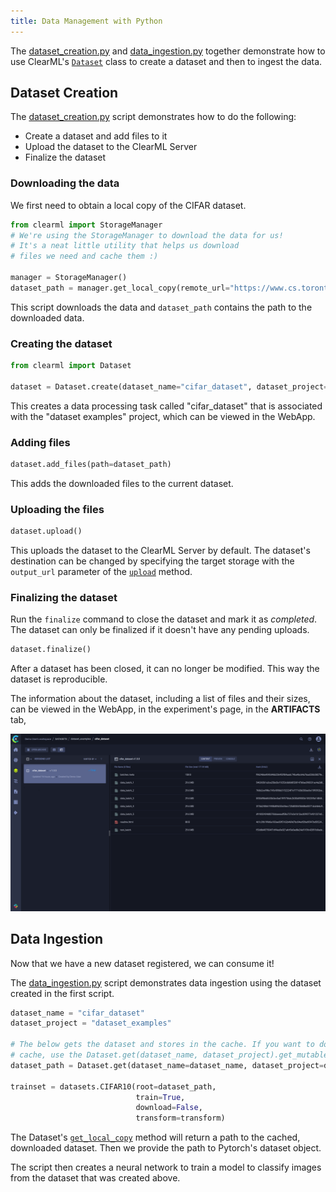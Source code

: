 ```yaml
---
title: Data Management with Python
---
```


The [dataset_creation.py](https://github.com/allegroai/clearml/blob/master/examples/datasets/dataset_creation.py) and 
[data_ingestion.py](https://github.com/allegroai/clearml/blob/master/examples/datasets/data_ingestion.py) 
together demonstrate how to use ClearML's [`Dataset`](../../references/sdk/dataset.md) class to create a dataset and then 
to ingest the data. 

## Dataset Creation

The [dataset_creation.py](https://github.com/allegroai/clearml/blob/master/examples/datasets/dataset_creation.py) script 
demonstrates how to do the following:
* Create a dataset and add files to it
* Upload the dataset to the ClearML Server
* Finalize the dataset


### Downloading the data

We first need to obtain a local copy of the CIFAR dataset.

 ```python
 from clearml import StorageManager
 # We're using the StorageManager to download the data for us! 
 # It's a neat little utility that helps us download
 # files we need and cache them :)

 manager = StorageManager()
 dataset_path = manager.get_local_copy(remote_url="https://www.cs.toronto.edu/~kriz/cifar-10-python.tar.gz")
```

This script downloads the data and `dataset_path` contains the path to the downloaded data. 

### Creating the dataset

```python
from clearml import Dataset

dataset = Dataset.create(dataset_name="cifar_dataset", dataset_project="dataset examples" )
 ```

This creates a data processing task called "cifar_dataset" that is associated with the "dataset examples" project, which
can be viewed in the WebApp.

### Adding files

```python
dataset.add_files(path=dataset_path)
```

This adds the downloaded files to the current dataset.  

### Uploading the files

```python
dataset.upload()
```
This uploads the dataset to the ClearML Server by default. The dataset's destination can be changed by specifying the 
target storage with the `output_url` parameter of the [`upload`](../../clearml_data.md#datasetupload) method. 

### Finalizing the dataset

Run the `finalize` command to close the dataset and mark it as *completed*. The dataset can only be finalized if it doesn't have any pending uploads. 

```python
dataset.finalize()
```

After a dataset has been closed, it can no longer be modified. This way the dataset is reproducible. 

The information about the dataset, including a list of files and their sizes, can be viewed
in the WebApp, in the experiment's page, in the **ARTIFACTS** tab, 

![image](../../img/examples_data_management_cifar_dataset.png)

## Data Ingestion

Now that we have a new dataset registered, we can consume it!

The [data_ingestion.py](https://github.com/allegroai/clearml/blob/master/examples/datasets/data_ingestion.py) script 
demonstrates data ingestion using the dataset created in the first script.

```python
dataset_name = "cifar_dataset"
dataset_project = "dataset_examples"

# The below gets the dataset and stores in the cache. If you want to download the dataset regardless if it's in the
# cache, use the Dataset.get(dataset_name, dataset_project).get_mutable_local_copy(path to download)
dataset_path = Dataset.get(dataset_name=dataset_name, dataset_project=dataset_project).get_local_copy()

trainset = datasets.CIFAR10(root=dataset_path,
                            train=True,
                            download=False,
                            transform=transform)
```

The Dataset's [`get_local_copy`](../../references/sdk/dataset.md#get_local_copy) method will return a path to the cached, 
downloaded dataset. Then we provide the path to Pytorch's dataset object.

The script then creates a neural network to train a model to classify images from the dataset that was
created above.